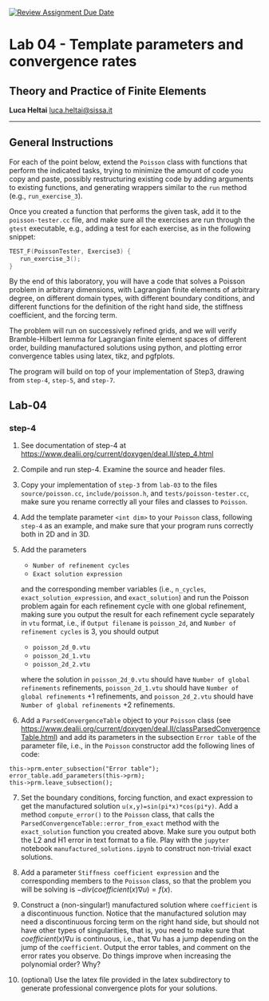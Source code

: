 [![Review Assignment Due Date](https://classroom.github.com/assets/deadline-readme-button-24ddc0f5d75046c5622901739e7c5dd533143b0c8e959d652212380cedb1ea36.svg)](https://classroom.github.com/a/UP_uUQKS)
#  Lab 04 - Template parameters and convergence rates
## Theory and Practice of Finite Elements

**Luca Heltai** <luca.heltai@sissa.it>

* * * * *

## General Instructions

For each of the point below, extend the `Poisson` class with functions that
perform the indicated tasks, trying to minimize the amount of code you copy and
paste, possibly restructuring existing code by adding arguments to existing
functions, and generating wrappers similar to the `run` method (e.g.,
`run_exercise_3`).

Once you created a function that performs the given task, add it to the
`poisson-tester.cc` file, and make sure all the exercises are run through the
`gtest` executable, e.g., adding a test for each exercise, as in the following
snippet:

```C++
TEST_F(PoissonTester, Exercise3) {
   run_exercise_3();
}
```

By the end of this laboratory, you will have a code that solves a Poisson
problem in arbitrary dimensions, with Lagrangian finite elements of arbitrary
degree, on different domain types, with different boundary conditions, and
different functions for the definition of the right hand side, the stiffness
coefficient, and the forcing term.

The problem will run on successively refined grids, and we will verify
Bramble-Hilbert lemma for Lagrangian finite element spaces of different order,
building manufactured solutions using python, and plotting error convergence
tables using latex, tikz, and pgfplots.

The program will build on top of your implementation of Step3, drawing from
`step-4`, `step-5`, and `step-7`.

## Lab-04 

### step-4

1.  See documentation of step-4 at
    <https://www.dealii.org/current/doxygen/deal.II/step_4.html>

2.  Compile and run step-4. Examine the source and header files.

3. Copy your implementation of `step-3` from `lab-03` to the files
`source/poisson.cc`, `include/poisson.h`, and `tests/poisson-tester.cc`, make
sure you rename correctly all your files and classes to `Poisson`.

4. Add the template parameter `<int dim>` to your `Poisson` class, following
`step-4` as an example, and make sure that your program runs correctly both in
2D and in 3D.

5. Add the parameters
   
    - `Number of refinement cycles`
    - `Exact solution expression`
   
   and the corresponding member variables (i.e., `n_cycles`,
   `exact_solution_expression`, and `exact_solution`) and run the Poisson
   problem again for each refinement cycle with one global refinement, making
   sure you output the result for each refinement cycle separately in `vtu`
   format, i.e., if `Output filename` is `poisson_2d`, and `Number of
   refinement cycles` is 3, you should output

     - `poisson_2d_0.vtu`
     - `poisson_2d_1.vtu`
     - `poisson_2d_2.vtu`

    where the solution in `poisson_2d_0.vtu` should have `Number of global
    refinements` refinements, `poisson_2d_1.vtu` should have `Number of global
    refinements` +1 refinements, and `poisson_2d_2.vtu` should have `Number of
    global refinements` +2 refinements.

6. Add a `ParsedConvergenceTable` object to your `Poisson` class (see
https://www.dealii.org/current/doxygen/deal.II/classParsedConvergenceTable.html)
and add its parameters in the subsection `Error table` of the parameter file,
i.e., in the `Poisson` constructor add the following lines of code:
```
this->prm.enter_subsection("Error table");
error_table.add_parameters(this->prm);
this->prm.leave_subsection();
```

7. Set the boundary conditions, forcing function, and exact expression to get
the manufactured solution `u(x,y)=sin(pi*x)*cos(pi*y)`. Add a method
`compute_error()` to the `Poisson` class, that calls the
`ParsedConvergenceTable::error_from_exact` method with the `exact_solution`
function you created above. Make sure you output both the L2 and H1 error in
text format to a file. Play with the `jupyter` notebook
`manufactured_solutions.ipynb` to construct non-trivial exact solutions.

8. Add a parameter `Stiffness coefficient expression` and the corresponding
members to the `Poisson` class, so that the problem you will be solving is 
$-div(coefficient(x)\nabla u) = f(x)$.

9. Construct a (non-singular!) manufactured solution where `coefficient` is a
discontinuous function. Notice that the manufactured solution may need a
discontinuous forcing term on the right hand side, but should not have other
types of singularities, that is, you need to make sure that
$coefficient(x)\nabla u$ is continuous, i.e., that $\nabla u$ has a jump
depending on the jump of the `coefficient`. Output the error tables, and
comment on the error rates you observe. Do things improve when increasing the
polynomial order? Why?

10. (optional) Use the latex file provided in the latex subdirectory to
generate professional convergence plots for your solutions.